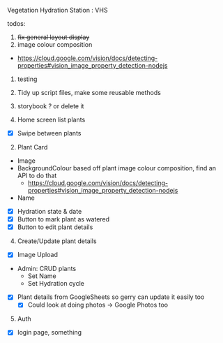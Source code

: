 Vegetation Hydration Station : VHS

todos:

1. ~~fix general layout display~~
1. image colour composition

- https://cloud.google.com/vision/docs/detecting-properties#vision_image_property_detection-nodejs

1. testing
1. Tidy up script files, make some reusable methods
1. storybook ? or delete it

1. Home screen list plants

- [x] Swipe between plants

2. Plant Card

- Image
- BackgroundColour based off plant image colour composition, find an API to do that
  - https://cloud.google.com/vision/docs/detecting-properties#vision_image_property_detection-nodejs
- Name
- [x] Hydration state & date
- [x] Button to mark plant as watered
- [x] Button to edit plant details

4. Create/Update plant details

- [x] Image Upload

- Admin: CRUD plants
  - Set Name
  - Set Hydration cycle
- [x] Plant details from GoogleSheets so gerry can update it easily too
  - [x] Could look at doing photos -> Google Photos too

5. Auth

- [x] login page, something

